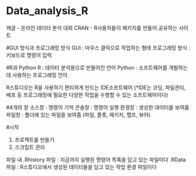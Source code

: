 # Data_analysis_R

캐글 - 온라인 데이터 분석 대회
CRAN - R사용자들이 패키지를 만들어 공유하는 사이트

#GUI 방식과 프로그래밍 방식
GUI : 마우스 클릭으로 작업하는 형태
프로그래밍 방식 : 키보드로 명령어 입력

#R과 Python
R : 데이터 분석용으로 만들어진 언어
Python : 소프트웨어를 개발하는데 사용하는 프로그래밍 언어

R스튜디오는 R을 사용하기 편리하게 만드는 IDE소프트웨어 (*IDE는 코딩, 파일관리, 배포 등 프로그래밍에 필요한 다양한 작업을 수행할 수 있는 소프트웨어이다)

#4개의 창
소스창 : 명령어 기억
콘솔창 : 명령어 실행
환경창 : 생성한 데이터를 보여줌
파일창 : 폴더에 있는 파일을 보여줌 (파일, 플롯, 패키지, 헬프, 뷰어)

#시작
1. 프로젝트를 만들기
2. 스크립트 관리

파일 내 
.Rhistory 파일 : 지금까지 실행된 명령어 목록을 담고 있는 파일이다
.RData 파일 : R스튜디오에서 생성된 데이터들을 담고 있는 작업 환경 파일이다
